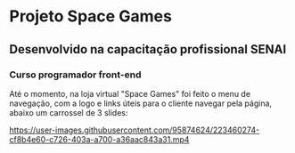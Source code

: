 <h1> Projeto Space Games </h1>
<h2> Desenvolvido na capacitação profissional SENAI </h2>
<h3>Curso programador front-end</h3>
<p> Até o momento, na loja virtual "Space Games" foi feito o menu de navegação, com a logo e links úteis para o cliente navegar pela página, 
abaixo um carrossel de 3 slides: <br>


https://user-images.githubusercontent.com/95874624/223460274-cf8b4e60-c726-403a-a700-a36aac843a31.mp4


</p>
